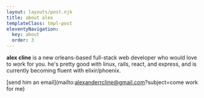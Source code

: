 ```yaml
---
layout: layouts/post.njk
title: about alex
templateClass: tmpl-post
eleventyNavigation:
  key: about
  order: 3
---
```


**alex cline** is a new orleans-based full-stack web developer who would love to work for you. he's pretty good with linux, rails, react, and express, and is currently becoming fluent with elixir/phoenix.

[send him an email](mailto:alexanderrcline@gmail.com?subject=come work for me)
